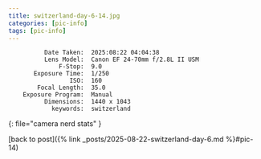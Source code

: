 ```yaml
---
title: switzerland-day-6-14.jpg
categories: [pic-info]
tags: [pic-info]
---
```


```text
          Date Taken:  2025:08:22 04:04:38
          Lens Model:  Canon EF 24-70mm f/2.8L II USM
              F-Stop:  9.0
       Exposure Time:  1/250
                 ISO:  160
        Focal Length:  35.0
    Exposure Program:  Manual
          Dimensions:  1440 x 1043
            keywords:  switzerland
```
{: file="camera nerd stats" }

[back to post]({% link _posts/2025-08-22-switzerland-day-6.md %}#pic-14)